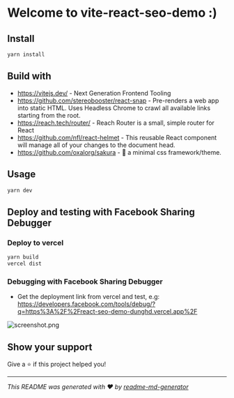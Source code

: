 # Welcome to vite-react-seo-demo :)

## Install

```sh
yarn install
```

## Build with

- https://vitejs.dev/ - Next Generation Frontend Tooling
- https://github.com/stereobooster/react-snap - Pre-renders a web app into static HTML. Uses Headless Chrome to crawl all available links starting from the root.
- https://reach.tech/router/ - Reach Router is a small, simple router for React
- https://github.com/nfl/react-helmet - This reusable React component will manage all of your changes to the document head.
- https://github.com/oxalorg/sakura - 🌸 a minimal css framework/theme.

## Usage

```sh
yarn dev
```

## Deploy and testing with Facebook Sharing Debugger

### Deploy to vercel

```sh
yarn build
vercel dist
```

### Debugging with Facebook Sharing Debugger

- Get the deployment link from vercel and test, e.g: https://developers.facebook.com/tools/debug/?q=https%3A%2F%2Freact-seo-demo-dunghd.vercel.app%2F

![screenshot.png](./screenshot.png)

## Show your support

Give a ⭐️ if this project helped you!

---

_This README was generated with ❤️ by [readme-md-generator](https://github.com/kefranabg/readme-md-generator)_
